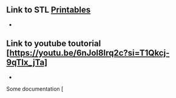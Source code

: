 Link to STL [Printables](https://www.printables.com/model/808996-macro-keyboard-keycaps-case)
-
-
Link to youtube toutorial [https://youtu.be/6nJol8lrq2c?si=T1Qkcj-9qTlx_jTa]
-
-
Some documentation [
